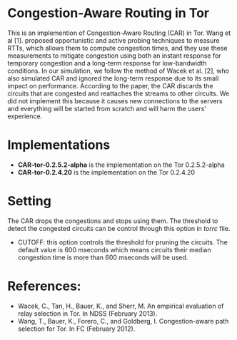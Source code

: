 # Congestion-Aware Routing in Tor
This is an implemention of Congestion-Aware Routing (CAR) in Tor. Wang et al [1]. proposed opportunistic and active probing techniques to measure RTTs, which allows them to compute congestion times, and they use these measurements to mitigate congestion using both an instant response for temporary congestion and a long-term response for low-bandwidth conditions. In our simulation, we follow the method of Wacek et al. [2], who also simulated CAR and ignored the long-term response due to its small impact on performance. According to the paper, the CAR discards the circuits that are congested and reattaches the streams to other circuits. We did not implement this because it causes new connections to the servers and everything will be started from scratch and will harm the users' experience.

# Implementations
- **CAR-tor-0.2.5.2-alpha** is the implementation on the Tor 0.2.5.2-alpha
- **CAR-tor-0.2.4.20** is the implementation on the Tor 0.2.4.20 

# Setting
The CAR drops the congestions and stops using them. The threshold to detect the congested circuits can be control through this option in *torrc* file.
- CUTOFF: this option controls the threshold for pruning the circuits. The default value is 600 mseconds which means circuits their median congestion time is more than 600 mseconds will be used.

# References:
- Wacek, C., Tan, H., Bauer, K., and Sherr, M. An empirical evaluation of relay selection in Tor. In NDSS (February 2013).
- Wang, T., Bauer, K., Forero, C., and Goldberg, I. Congestion-aware path selection for Tor. In FC (February 2012).

